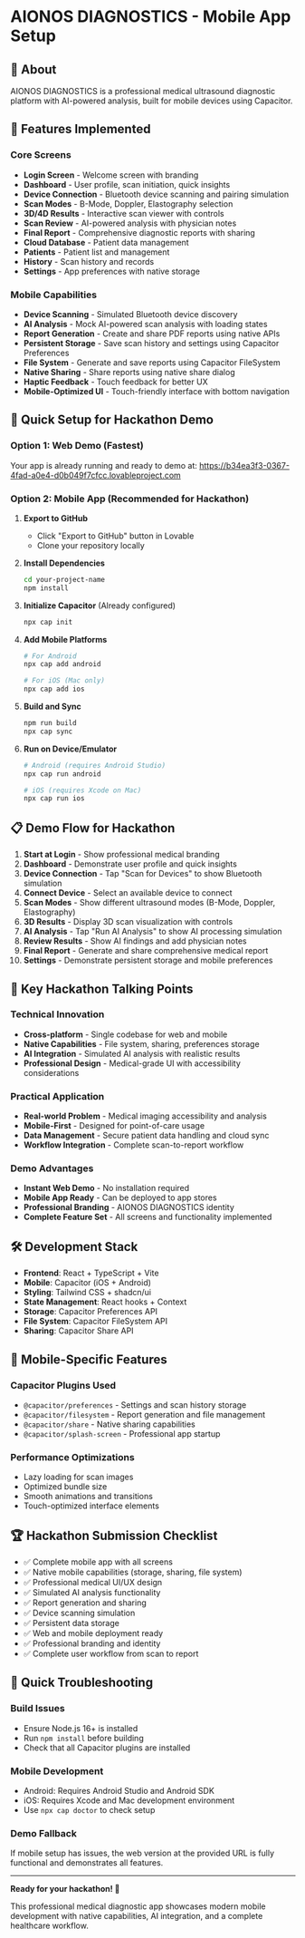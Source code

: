 # AIONOS DIAGNOSTICS - Mobile App Setup

## 🏥 About
AIONOS DIAGNOSTICS is a professional medical ultrasound diagnostic platform with AI-powered analysis, built for mobile devices using Capacitor.

## 📱 Features Implemented

### Core Screens
- **Login Screen** - Welcome screen with branding
- **Dashboard** - User profile, scan initiation, quick insights
- **Device Connection** - Bluetooth device scanning and pairing simulation
- **Scan Modes** - B-Mode, Doppler, Elastography selection
- **3D/4D Results** - Interactive scan viewer with controls
- **Scan Review** - AI-powered analysis with physician notes
- **Final Report** - Comprehensive diagnostic reports with sharing
- **Cloud Database** - Patient data management
- **Patients** - Patient list and management
- **History** - Scan history and records
- **Settings** - App preferences with native storage

### Mobile Capabilities
- **Device Scanning** - Simulated Bluetooth device discovery
- **AI Analysis** - Mock AI-powered scan analysis with loading states
- **Report Generation** - Create and share PDF reports using native APIs
- **Persistent Storage** - Save scan history and settings using Capacitor Preferences
- **File System** - Generate and save reports using Capacitor FileSystem
- **Native Sharing** - Share reports using native share dialog
- **Haptic Feedback** - Touch feedback for better UX
- **Mobile-Optimized UI** - Touch-friendly interface with bottom navigation

## 🚀 Quick Setup for Hackathon Demo

### Option 1: Web Demo (Fastest)
Your app is already running and ready to demo at:
https://b34ea3f3-0367-4fad-a0e4-d0b049f7cfcc.lovableproject.com

### Option 2: Mobile App (Recommended for Hackathon)

1. **Export to GitHub**
   - Click "Export to GitHub" button in Lovable
   - Clone your repository locally

2. **Install Dependencies**
   ```bash
   cd your-project-name
   npm install
   ```

3. **Initialize Capacitor** (Already configured)
   ```bash
   npx cap init
   ```

4. **Add Mobile Platforms**
   ```bash
   # For Android
   npx cap add android
   
   # For iOS (Mac only)
   npx cap add ios
   ```

5. **Build and Sync**
   ```bash
   npm run build
   npx cap sync
   ```

6. **Run on Device/Emulator**
   ```bash
   # Android (requires Android Studio)
   npx cap run android
   
   # iOS (requires Xcode on Mac)
   npx cap run ios
   ```

## 📋 Demo Flow for Hackathon

1. **Start at Login** - Show professional medical branding
2. **Dashboard** - Demonstrate user profile and quick insights
3. **Device Connection** - Tap "Scan for Devices" to show Bluetooth simulation
4. **Connect Device** - Select an available device to connect
5. **Scan Modes** - Show different ultrasound modes (B-Mode, Doppler, Elastography)
6. **3D Results** - Display 3D scan visualization with controls
7. **AI Analysis** - Tap "Run AI Analysis" to show AI processing simulation
8. **Review Results** - Show AI findings and add physician notes
9. **Final Report** - Generate and share comprehensive medical report
10. **Settings** - Demonstrate persistent storage and mobile preferences

## 🎯 Key Hackathon Talking Points

### Technical Innovation
- **Cross-platform** - Single codebase for web and mobile
- **Native Capabilities** - File system, sharing, preferences storage
- **AI Integration** - Simulated AI analysis with realistic results
- **Professional Design** - Medical-grade UI with accessibility considerations

### Practical Application
- **Real-world Problem** - Medical imaging accessibility and analysis
- **Mobile-First** - Designed for point-of-care usage
- **Data Management** - Secure patient data handling and cloud sync
- **Workflow Integration** - Complete scan-to-report workflow

### Demo Advantages
- **Instant Web Demo** - No installation required
- **Mobile App Ready** - Can be deployed to app stores
- **Professional Branding** - AIONOS DIAGNOSTICS identity
- **Complete Feature Set** - All screens and functionality implemented

## 🛠 Development Stack

- **Frontend**: React + TypeScript + Vite
- **Mobile**: Capacitor (iOS + Android)
- **Styling**: Tailwind CSS + shadcn/ui
- **State Management**: React hooks + Context
- **Storage**: Capacitor Preferences API
- **File System**: Capacitor FileSystem API
- **Sharing**: Capacitor Share API

## 📱 Mobile-Specific Features

### Capacitor Plugins Used
- `@capacitor/preferences` - Settings and scan history storage
- `@capacitor/filesystem` - Report generation and file management
- `@capacitor/share` - Native sharing capabilities
- `@capacitor/splash-screen` - Professional app startup

### Performance Optimizations
- Lazy loading for scan images
- Optimized bundle size
- Smooth animations and transitions
- Touch-optimized interface elements

## 🏆 Hackathon Submission Checklist

- ✅ Complete mobile app with all screens
- ✅ Native mobile capabilities (storage, sharing, file system)
- ✅ Professional medical UI/UX design
- ✅ Simulated AI analysis functionality
- ✅ Report generation and sharing
- ✅ Device scanning simulation
- ✅ Persistent data storage
- ✅ Web and mobile deployment ready
- ✅ Professional branding and identity
- ✅ Complete user workflow from scan to report

## 🚨 Quick Troubleshooting

### Build Issues
- Ensure Node.js 16+ is installed
- Run `npm install` before building
- Check that all Capacitor plugins are installed

### Mobile Development
- Android: Requires Android Studio and Android SDK
- iOS: Requires Xcode and Mac development environment
- Use `npx cap doctor` to check setup

### Demo Fallback
If mobile setup has issues, the web version at the provided URL is fully functional and demonstrates all features.

---

**Ready for your hackathon! 🎉**

This professional medical diagnostic app showcases modern mobile development with native capabilities, AI integration, and a complete healthcare workflow.